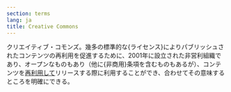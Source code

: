 ```yaml
---
section: terms
lang: ja
title: Creative Commons
---
```


クリエイティブ・コモンズ。幾多の標準的な{ライセンス}によりパブリッシュされたコンテンツの再利用を促進するために、2001年に設立された非営利組織であり、オープンなものもあり（他に{非商用}条項を含むものもあるが）、コンテンツを[再利用して](/glossary/ja/terms/re-use/)リリースする際に利用することができ、合わせてその意味するところを明確にできる。
